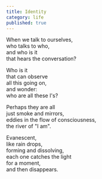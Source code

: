 ```yaml
---
title: Identity
category: life
published: true
---
```


When we talk to ourselves,  
who talks to who,  
and who is it  
that hears the conversation?

Who is it  
that can observe  
all this going on,  
and wonder:  
who are  all these I's?

Perhaps they are all  
just smoke  and mirrors,  
eddies in the flow  of consciousness,  
the river of "I am".

Evanescent,  
like rain drops,  
forming and dissolving,  
each one catches the light  
for a moment,  
and then disappears.
